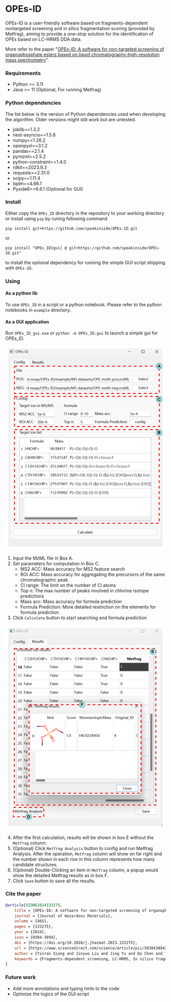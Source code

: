 OPEs-ID
=======

OPEs-ID is a user-friendly software based on fragments-dependent nontargeted screening and in silico fragmentation scoring (provided by Metfrag), aiming to provide a one-stop solution for the identification of OPEs based on LC-HRMS DDA data. 

More refer to the paper "[OPEs-ID: A software for non-targeted screening of organophosphate esters based on liquid chromatography-high-resolution mass spectrometry](https://doi.org/10.1016/j.jhazmat.2023.133275)".


### Requirements
- Python >= 3.11
- Java >= 11 (Optional, For running Metfrag)

### Python dependencies

The list below is the version of Python dependencies used when developing the algorithm. Older versions might still work but are untested.

- joblib==1.3.2
- nest-asyncio==1.5.8
- numpy==1.26.2
- openpyxl==3.1.2
- pandas==2.1.4
- pymzml==2.5.2
- python-constraint==1.4.0
- rdkit==2023.9.3
- requests==2.31.0
- scipy==1.11.4
- tqdm==4.66.1
- Pyside6==6.6.1 (Optional for GUI)

### Install
Either copy the `OPEs_ID` directory in the repository to your working directory or install using `pip` by runing following command

```
pip install git+https://github.com/speakinside/OPEs-ID.git
```

or

```
pip install "OPEs_ID[gui] @ git+https://github.com/speakinside/OPEs-ID.git"
```

to install the optional dependency for running the simple GUI script shipping with `OPEs-ID`.

### Using

#### As a python lib
To use `OPEs_ID` in a script or a python notebook. Please refer to the python notebooks in `example` directory.

#### As a GUI application
Run `OPEs_ID_gui.exe` or `python -m OPEs_ID.gui` to launch a simple gui for OPEs_ID.

![](doc/fig1.png)

1. Input the MzML file in Box A.
2. Set parameters for computation in Box C. 
    - MS2 ACC: Mass accuracy for MS2 feature search
    - ROI ACC: Mass accuracy for aggregating the precursors of the same chromatographic peak.
    - Cl range: The limit on the number of Cl atoms
    - Top n: The max number of peaks involved in chlorine isotope predictions
    - Mass acc: Mass accuracy for formula prediction
    - Formula Prediction: More detailed restriction on the elements for formula prediction
3. Click `Calculate` button to start searching and formula prediction 

![](doc/fig2.png)

4. After the first calculation, results will be shown in box E without the `Metfrag` column.
5. (Optional) Click `Metfrag Analysis` button to config and run Metfrag Analysis. After the operation, `Metfrag` column will show on far right and the number shown in each row in this column represents how many candidate structures.
6. (Optional) Double-Clicking an item in `Metfrag` column, a popup would show the detailed Metfrag results as in box F.
7. Click `Save` button to save all the results.

### Cite the paper

```bibtex
@article{XIONG2024133275,
    title = {OPEs-ID: A software for non-targeted screening of organophosphate esters based on liquid chromatography-high-resolution mass spectrometry},
    journal = {Journal of Hazardous Materials},
    volume = {465},
    pages = {133275},
    year = {2024},
    issn = {0304-3894},
    doi = {https://doi.org/10.1016/j.jhazmat.2023.133275},
    url = {https://www.sciencedirect.com/science/article/pii/S0304389423025591},
    author = {Yinran Xiong and Jinyue Liu and Jing Yu and Da Chen and Tiantian Li and Fengli Zhou and Ting Wu and Xiaotu Liu and Yiping Du},
    keywords = {Fragments-dependent screening, LC-HRMS, In silico fragmentation, Isotopic pattern matching, Organophosphate esters (OPEs)},
}
```

### Future work

- Add more annotations and typing hints to the code
- Optimize the logics of the GUI script
